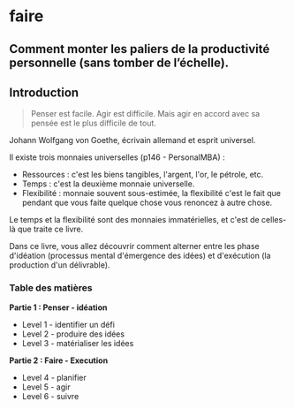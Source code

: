 
# faire

## Comment monter les paliers de la productivité personnelle (sans tomber de l’échelle).


## Introduction


> Penser est facile. Agir est difficile. Mais agir en accord avec sa pensée est le plus difficile de tout.

Johann Wolfgang von Goethe, écrivain allemand et esprit universel. 



Il existe trois monnaies universelles  (p146 - PersonalMBA) : 

- Ressources : c'est les biens tangibles, l'argent, l'or, le pétrole, etc. 
- Temps : c'est la deuxième monnaie universelle. 
- Flexibilité : monnaie souvent sous-estimée, la flexibilité c'est le fait que pendant que vous faite quelque chose vous renoncez à autre chose. 

Le temps et la flexibilité sont des monnaies immatérielles, et c'est de celles-là que traite ce livre.

Dans ce livre, vous allez découvrir comment alterner entre les phase d'idéation (processus mental d'émergence des idées) et d'exécution (la production d'un délivrable).



### Table des matières 

**Partie 1 : Penser - idéation**

- Level 1 - identifier un défi
- Level 2 - produire des idées
- Level 3 - matérialiser les idées

**Partie 2 : Faire - Execution**

- Level 4 - planifier 
- Level 5 - agir
- Level 6 - suivre 